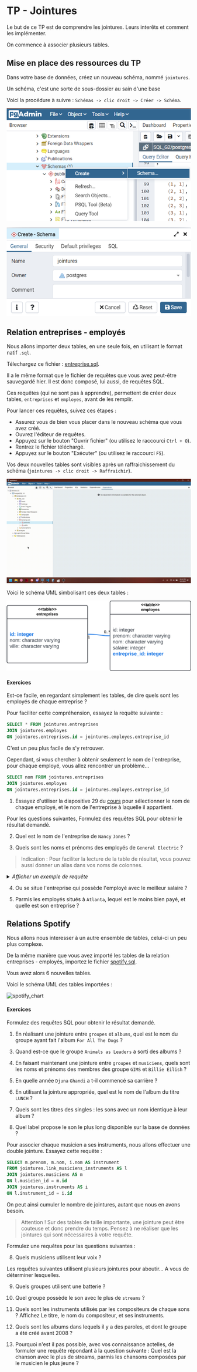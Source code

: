 # TP - Jointures

Le but de ce TP est de comprendre les jointures. Leurs interêts et comment les implémenter.

On commence à associer plusieurs tables.

## Mise en place des ressources du TP

Dans votre base de données, créez un nouveau schéma, nommé `jointures`.

Un schéma, c'est une sorte de sous-dossier au sain d'une base

Voici la procédure à suivre : `Schémas -> clic droit -> Créer -> Schéma`.

![create_schema_path](/TP/JOIN/images/create_schema_path.png)

![create_schema_dialog](/TP/JOIN/images/create_schema_dialog.png)

## Relation entreprises - employés

Nous allons importer deux tables, en une seule fois, en utilisant le format natif `.sql`.

Télechargez ce fichier : [entreprise.sql](/TP/JOIN/data/entreprise.sql).

Il a le même format que le fichier de requêtes que vous avez peut-être sauvegardé hier. Il est donc composé, lui aussi, de requêtes SQL.

Ces requêtes (qui ne sont pas à apprendre), permettent de créer deux tables, `entreprises` et `employes`, avant de les remplir.

Pour lancer ces requêtes, suivez ces étapes :
 - Assurez vous de bien vous placer dans le nouveau schéma que vous avez créé.
 - Ouvrez l'éditeur de requêtes.
 - Appuyez sur le bouton "Ouvrir fichier" (ou utilisez le raccourci `Ctrl + O`).
 - Rentrez le fichier téléchargé.
 - Appuyez sur le bouton "Exécuter" (ou utilisez le raccourci `F5`).

Vos deux nouvelles tables sont visibles après un raffraichissement du schéma (`jointures -> clic droit -> Raffraichir`).

![import_sql](/TP/JOIN/videos/import_sql.gif)

Voici le schéma UML simbolisant ces deux tables :

![entreprise_chart](/TP/JOIN/images/entreprise_chart.png)

#### Exercices

Est-ce facile, en regardant simplement les tables, de dire quels sont les employés de chaque entreprise ?

Pour faciliter cette compréhension, essayez la requête suivante :

```sql
SELECT * FROM jointures.entreprises 
JOIN jointures.employes 
ON jointures.entreprises.id = jointures.employes.entreprise_id
```

C'est un peu plus facile de s'y retrouver.

Cependant, si vous chercher à obtenir seulement le nom de l'entreprise, pour chaque employé, vous allez rencontrer un problème...

```sql
SELECT nom FROM jointures.entreprises 
JOIN jointures.employes 
ON jointures.entreprises.id = jointures.employes.entreprise_id
```

1) Essayez d'utiliser la diapositive 29 du [cours](https://docs.google.com/presentation/d/1TKlmLLidOdDczgt6kVVT4sk8SPTT3wJeAhqYRh8FDHs/edit?usp=sharing) pour sélectionner le nom de chaque employé, et le nom de l'entreprise à laquelle il appartient.

<!-- ```sql
SELECT ent.nom, emp.nom FROM jointures.entreprises AS ent
JOIN jointures.employes AS emp
ON ent.id = emp.entreprise_id
``` -->

Pour les questions suivantes, Formulez des requêtes SQL pour obtenir le résultat demandé.

2) Quel est le nom de l'entreprise de `Nancy` `Jones` ?

<!-- ```sql
SELECT ent.nom, FROM jointures.entreprises AS ent
JOIN jointures.employes AS emp
ON ent.id = emp.entreprise_id
WHERE emp.nom = 'Jones'
AND emp.prenom = 'Nancy'
``` -->

3) Quels sont les noms et prénoms des employés de `General Electric` ?

<!-- ```sql
SELECT emp.nom, emp.prenom FROM jointures.entreprises AS ent
JOIN jointures.employes AS emp
ON ent.id = emp.entreprise_id
WHERE ent.nom = 'General Electric'
``` -->

> Indication : Pour faciliter la lecture de la table de résultat, vous pouvez aussi donner un alias dans vos noms de colonnes.
<details>
    <summary><i> Afficher un exemple de requête </i></summary>
    <code>SELECT ent.nom AS nom_entreprise, emp.nom AS nom_employe
    FROM jointures.entreprises AS ent
    JOIN jointures.employes AS emp
    ON ent.id = emp.entreprise_id</code>
</details>

4) Ou se situe l'entreprise qui possède l'employé avec le meilleur salaire ?

<!-- ```sql
SELECT ent.ville FROM jointures.entreprises AS ent
JOIN jointures.employes AS emp
ON ent.id = emp.entreprise_id
ORDER BY salaire DESC
LIMIT 1
``` -->

5) Parmis les employés situés à `Atlanta`, lequel est le moins bien payé, et quelle est son entreprise ?

<!-- ```sql
SELECT ent.nom, emp.nom FROM jointures.entreprises AS ent
JOIN jointures.employes AS emp
ON ent.id = emp.entreprise_id
WHERE ent.ville = 'Atlanta'
ORDER BY salaire ASC
LIMIT 1
``` -->

## Relations Spotify

Nous allons nous interesser à un autre ensemble de tables, celui-ci un peu plus complexe.

De la même manière que vous avez importé les tables de la relation entreprises - employés, importez le fichier [spotify.sql](/TP/JOIN/data/spotify.sql).

Vous avez alors 6 nouvelles tables.

Voici le schéma UML des tables importées :

![spotify_chart](/TP/JOIN/images/spotify_chart.png)

#### Exercices

Formulez des requêtes SQL pour obtenir le résultat demandé.

1) En réalisant une jointure entre `groupes` et `albums`, quel est le nom du groupe ayant fait l'album `For All The Dogs` ?

<!-- ```sql
SELECT g.nom FROM jointures.groupes AS g
JOIN jointures.albums AS a
ON g.id = a.groupe_id
WHERE a.nom = 'For All The Dogs'
``` -->

3) Quand est-ce que le groupe `Animals as Leaders` a sorti des albums ?

<!-- ```sql
SELECT a.sortie FROM jointures.groupes AS g
JOIN jointures.albums AS a
ON g.id = a.groupe_id
WHERE g.nom = 'Animals as Leaders'
``` -->

4) En faisant maintenant une jointure entre `groupes` et `musiciens`, quels sont les noms et prénoms des membres des groupe `GIMS` et `Billie Eilish` ?

<!-- ```sql
SELECT a.sortie FROM jointures.groupes AS g
JOIN jointures.musiciens AS m
ON g.id = m.groupe_id
WHERE g.nom = 'GIMS'
OR g.nom = 'Billie Eilish'
``` -->

5) En quelle année `Djuna` `Ghandi` a t-il commencé sa carrière ?

<!-- ```sql
SELECT g.date_creation FROM jointures.groupes AS g
JOIN jointures.musiciens AS m
ON g.id = m.groupe_id
WHERE m.nom = 'Ghandi'
AND m.prenom = 'Djuna'
``` -->

6) En utilisant la jointure appropriée, quel est le nom de l'album du titre `LUNCH` ?

7) Quels sont les titres des singles : les sons avec un nom identique à leur album ?

8) Quel label propose le son le plus long disponible sur la base de données ?

Pour associer chaque musicien a ses instruments, nous allons effectuer une double jointure. Essayez cette requête :

```sql
SELECT m.prenom, m.nom, i.nom AS instrument
FROM jointures.link_musiciens_instruments AS l
JOIN jointures.musiciens AS m
ON l.musicien_id = m.id
JOIN jointures.instruments AS i
ON l.instrument_id = i.id
```

On peut ainsi cumuler le nombre de jointures, autant que nous en avons besoin.

> Attention ! Sur des tables de taille importante, une jointure peut être couteuse et donc prendre du temps. Pensez à ne réaliser que les jointures qui sont nécessaires à votre requête.

Formulez une requêtes pour las questions suivantes :

8) Quels musiciens utilisent leur voix ?

Les requêtes suivantes utilisent plusieurs jointures pour aboutir... A vous de déterminer lesquelles.

9) Quels groupes utilisent une batterie ?

10) Quel groupe possède le son avec le plus de `streams` ?

11) Quels sont les instruments utilisés par les compositeurs de chaque sons ? Affichez Le titre, le nom du compositeur, et ses instruments.

12) Quels sont les albums dans lequels il y a des paroles, et dont le groupe a été créé avant 2008 ?

13) Pourquoi n'est il pas possible, avec vos connaissance actelles, de formuler une requête répondant à la question suivante : Quel est la chanson avec le plus de streams, parmis les chansons composées par le musicien le plus jeune ?
